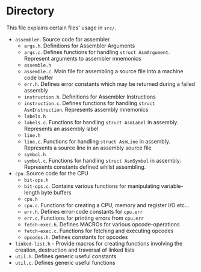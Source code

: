 # Directory

This file explains certain files' usage in `src/`.


- `assembler`. Source code for assembler
  - `args.h`. Definitions for Assembler Arguments
  - `args.c`. Defines functions for handling `struct AsmArgument`. Represent arguments to assembler mnemonics
  - `assemble.h`
  - `assemble.c`. Main file for assembling a source file into a machine code buffer
  - `err.h`. Defines error constants which may be returned during a failed assembly
  - `instruction.h`. Definitions for Assembler Instructions
  - `instruction.c`. Defines functions for handling `struct AsmInstruction`. Represents assembly mnemonics
  - `labels.h`
  - `labels.c`. Functions for handling `struct AsmLabel` in assembly. Represents an assembly label
  - `line.h`
  - `line.c`. Functions for handling `struct AsmLine` in assembly. Represents a source line in an assembly source file
  - `symbol.h`
  - `symbol.c`. Functions for handling `struct AsmSymbol` in assembly. Represents constants defined whilst assembling.
- `cpu`. Source code for the CPU
  - `bit-ops.h`
  - `bit-ops.c`. Contains various functions for manipulating variable-length byte buffers
  - `cpu.h`
  - `cpu.c`. Functions for creating a CPU, memory and register I/O etc...
  - `err.h`. Defines error-code constants for `cpu.err`
  - `err.c`. Functions for printing errors from `cpu.err`
  - `fetch-exec.h`. Defines MACROs for various opcode-operations
  - `fetch-exec.c`. Functions for fetching and executing opcodes
  - `opcodes.h`. Defines constants for opcodes
- `linked-list.h` - Provide macros for creating functions involving the creation, destruction and traversal of linked lists
- `util.h`. Defines generic useful constants
- `util.c`. Defines generic useful functions